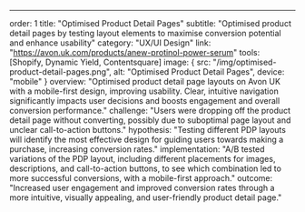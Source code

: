 ---
order: 1
title: "Optimised Product Detail Pages"
subtitle: "Optimised product detail pages by testing layout elements to maximise conversion potential and enhance usability"
category: "UX/UI Design"
link: "https://avon.uk.com/products/anew-protinol-power-serum"
tools: [Shopify, Dynamic Yield, Contentsquare]
image: {
    src: "/img/optimised-product-detail-pages.png",
    alt: "Optimised Product Detail Pages",
    device: "mobile"
}
overview: "Optimised product detail page layouts on Avon UK with a mobile-first design, improving usability. Clear, intuitive navigation significantly impacts user decisions and boosts engagement and overall conversion performance."
challenge: "Users were dropping off the product detail page without converting, possibly due to suboptimal page layout and unclear call-to-action buttons."
hypothesis: "Testing different PDP layouts will identify the most effective design for guiding users towards making a purchase, increasing conversion rates."
implementation: "A/B tested variations of the PDP layout, including different placements for images, descriptions, and call-to-action buttons, to see which combination led to more successful conversions, with a mobile-first approach."
outcome: "Increased user engagement and improved conversion rates through a more intuitive, visually appealing, and user-friendly product detail page."